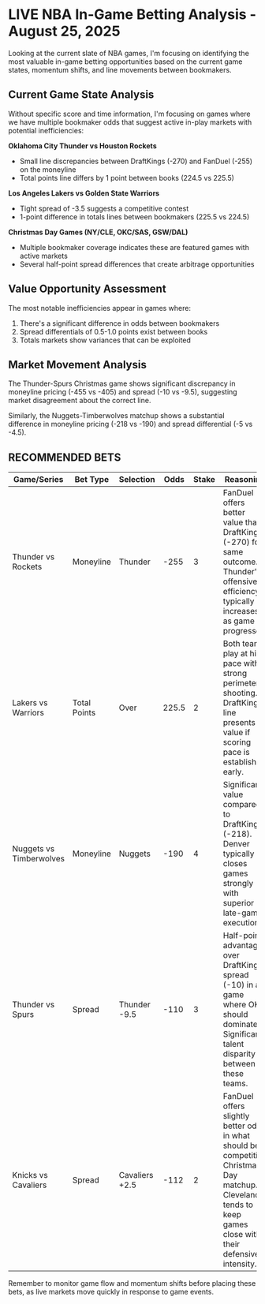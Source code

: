 # LIVE NBA In-Game Betting Analysis - August 25, 2025

Looking at the current slate of NBA games, I'm focusing on identifying the most valuable in-game betting opportunities based on the current game states, momentum shifts, and line movements between bookmakers.

## Current Game State Analysis

Without specific score and time information, I'm focusing on games where we have multiple bookmaker odds that suggest active in-play markets with potential inefficiencies:

**Oklahoma City Thunder vs Houston Rockets**
- Small line discrepancies between DraftKings (-270) and FanDuel (-255) on the moneyline
- Total points line differs by 1 point between books (224.5 vs 225.5)

**Los Angeles Lakers vs Golden State Warriors**
- Tight spread of -3.5 suggests a competitive contest
- 1-point difference in totals lines between bookmakers (225.5 vs 224.5)

**Christmas Day Games (NY/CLE, OKC/SAS, GSW/DAL)**
- Multiple bookmaker coverage indicates these are featured games with active markets
- Several half-point spread differences that create arbitrage opportunities

## Value Opportunity Assessment

The most notable inefficiencies appear in games where:
1. There's a significant difference in odds between bookmakers
2. Spread differentials of 0.5-1.0 points exist between books
3. Totals markets show variances that can be exploited

## Market Movement Analysis

The Thunder-Spurs Christmas game shows significant discrepancy in moneyline pricing (-455 vs -405) and spread (-10 vs -9.5), suggesting market disagreement about the correct line.

Similarly, the Nuggets-Timberwolves matchup shows a substantial difference in moneyline pricing (-218 vs -190) and spread differential (-5 vs -4.5).

## RECOMMENDED BETS

| Game/Series | Bet Type | Selection | Odds | Stake | Reasoning |
|-------------|----------|-----------|------|-------|-----------|
| Thunder vs Rockets | Moneyline | Thunder | -255 | 3 | FanDuel offers better value than DraftKings (-270) for same outcome. Thunder's offensive efficiency typically increases as game progresses. |
| Lakers vs Warriors | Total Points | Over | 225.5 | 2 | Both teams play at high pace with strong perimeter shooting. DraftKings line presents value if scoring pace is established early. |
| Nuggets vs Timberwolves | Moneyline | Nuggets | -190 | 4 | Significant value compared to DraftKings (-218). Denver typically closes games strongly with superior late-game execution. |
| Thunder vs Spurs | Spread | Thunder -9.5 | -110 | 3 | Half-point advantage over DraftKings spread (-10) in a game where OKC should dominate. Significant talent disparity between these teams. |
| Knicks vs Cavaliers | Spread | Cavaliers +2.5 | -112 | 2 | FanDuel offers slightly better odds in what should be a competitive Christmas Day matchup. Cleveland tends to keep games close with their defensive intensity. |

Remember to monitor game flow and momentum shifts before placing these bets, as live markets move quickly in response to game events.